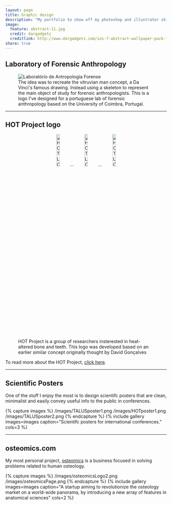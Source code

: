 ```yaml
---
layout: page
title: Graphic design
description: "My portfolio to show off my photoshop and illustrator skills."
image:
  feature: abstract-11.jpg
  credit: dargadgetz
  creditlink: http://www.dargadgetz.com/ios-7-abstract-wallpaper-pack-for-iphone-5-and-ipod-touch-retina/
share: true
---
```


## Laboratory of Forensic Anthropology

<figure>
  <img src="http://jcoelho.com/images/lafLogo1.png" alt="Laboratório de Antropologia Forense">
  <figcaption>The idea was to recreate the vitruvian man concept, a Da Vinci's famous drawing. Instead using a skeleton to represent the main object of study for forensic anthropologists. This is a logo I've designed for a portuguese lab of forensic anthropology based on the University of Coimbra, Portugal.</figcaption>
</figure>

---

## HOT Project logo


<figure>
  <p align = "center"><a href = "http://hotresearch.wix.com/main" target = "_blank"><img src="http://jcoelho.com/images/HOT-Logo-withBlackOutlines.png" alt="HOT LOGO 1" width="16%"></a> ... <a href = "http://hotresearch.wix.com/main" target = "_blank"><img src="http://jcoelho.com/images/HOT-Logo.png" alt="HOT LOGO 2" width="16%"></a> ... <a href = "http://hotresearch.wix.com/main" target = "_blank"><img src="http://jcoelho.com/images/HOT-Logo-minimalist.png" alt="HOT LOGO 3" width="16%"></a></p>


  <figcaption>HOT Project is a group of researchers insterested in heat-altered bone and teeth. This logo was developed based on an earlier similar concept originally thought by David Gonçalves</figcaption>
</figure>

To read more about the HOT Project, <a href = "http://hotresearch.wix.com/main" target = "_blank">click here</a>.

---

## Scientific Posters

One of the stuff I enjoy the most is to design scientifc posters that are clean, minimalist and easily convey useful info to the public in conferences.

{% capture images %}
  /images/TALUSposter1.png
  /images/HOTposter1.png
  /images/TALUSposter2.png
{% endcapture %}
{% include gallery images=images caption="Scientifc posters for international conferences." cols=3 %}

---

## osteomics.com

My most personal project, <a href = "http://osteomics.com" target = "_blank">osteomics</a> is a business focused in solving problems related to human osteology.

{% capture images %}
  /images/osteomicsLogo2.png
  /images/osteomicsPage.png
{% endcapture %}
{% include gallery images=images caption="A startup aiming to revolutionize the osteology market on a world-wide panorama, by introducing a new array of features in anatomical sciences" cols=2 %}